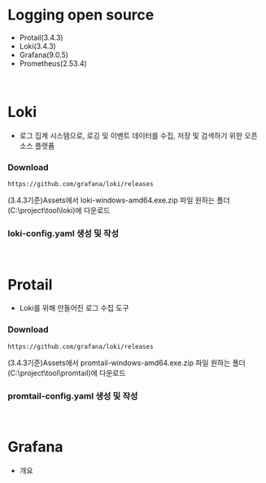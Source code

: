 # Logging open source
+ Protail(3.4.3)
+ Loki(3.4.3)
+ Grafana(9.0.5)
+ Prometheus(2.53.4)
<br>


# Loki
+ 로그 집계 시스템으로, 로깅 및 이벤트 데이터를 수집, 저장 및 검색하기 위한 오픈 소스 플랫폼
### Download
<pre><code>https://github.com/grafana/loki/releases</code></pre>
(3.4.3기준)Assets에서 loki-windows-amd64.exe.zip 파일 원하는 폴더(C:\project\tool\loki)에 다운로드
### loki-config.yaml 생성 및 작성
<br>


# Protail
+ Loki를 위해 만들어진 로그 수집 도구
### Download
<pre><code>https://github.com/grafana/loki/releases</code></pre>
(3.4.3기준)Assets에서 promtail-windows-amd64.exe.zip 파일 원하는 폴더(C:\project\tool\promtail)에 다운로드
### promtail-config.yaml 생성 및 작성
<br>


# Grafana
+ 개요
